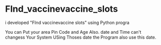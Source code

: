 # FInd_vaccinevaccine_slots
i developed "FInd vaccinevaccine slots" using Python progra



You can Put your area Pin Code and Age Also.
date and Time can't changess Your System USing Thoses date the Program also use this date.
